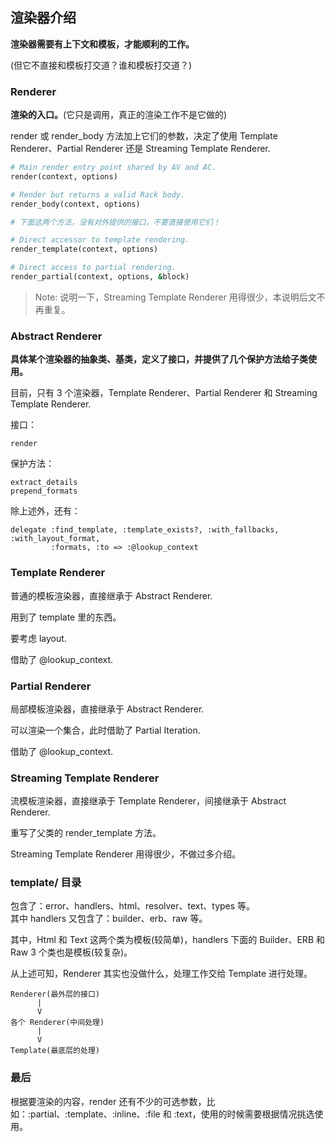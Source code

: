 ## 渲染器介绍

**渲染器需要有上下文和模板，才能顺利的工作。**

(但它不直接和模板打交道？谁和模板打交道？)

### Renderer

**渲染的入口。**(它只是调用，真正的渲染工作不是它做的)

render 或 render_body 方法加上它们的参数，决定了使用 Template Renderer、Partial Renderer 还是 Streaming Template Renderer.

```ruby
# Main render entry point shared by AV and AC.
render(context, options)

# Render but returns a valid Rack body.
render_body(context, options)

# 下面这两个方法，没有对外提供的接口，不要直接使用它们！

# Direct accessor to template rendering.
render_template(context, options)

# Direct access to partial rendering.
render_partial(context, options, &block)
```

> Note: 说明一下，Streaming Template Renderer 用得很少，本说明后文不再重复。

### Abstract Renderer

**具体某个渲染器的抽象类、基类，定义了接口，并提供了几个保护方法给子类使用。**

目前，只有 3 个渲染器，Template Renderer、Partial Renderer 和 Streaming Template Renderer.

接口：

```
render
```

保护方法：

```
extract_details
prepend_formats
```

除上述外，还有：

```
delegate :find_template, :template_exists?, :with_fallbacks, :with_layout_format,
         :formats, :to => :@lookup_context
```

### Template Renderer

普通的模板渲染器，直接继承于 Abstract Renderer.

用到了 template 里的东西。

要考虑 layout.

借助了 @lookup_context.

### Partial Renderer

局部模板渲染器，直接继承于 Abstract Renderer.

可以渲染一个集合，此时借助了 Partial Iteration.

借助了 @lookup_context.

### Streaming Template Renderer

流模板渲染器，直接继承于 Template Renderer，间接继承于 Abstract Renderer.

重写了父类的 render_template 方法。

Streaming Template Renderer 用得很少，不做过多介绍。

### template/ 目录

包含了：error、handlers、html、resolver、text、types 等。<br>
其中 handlers 又包含了：builder、erb、raw 等。

其中，Html 和 Text 这两个类为模板(较简单)，handlers 下面的 Builder、ERB 和 Raw 3 个类也是模板(较复杂)。

从上述可知，Renderer 其实也没做什么，处理工作交给 Template 进行处理。

```
Renderer(最外层的接口)
      |
      V
各个 Renderer(中间处理)
      |
      V
Template(最底层的处理)
```

### 最后

根据要渲染的内容，render 还有不少的可选参数，比如：:partial、:template、:inline、:file 和 :text，使用的时候需要根据情况挑选使用。
